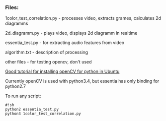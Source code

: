 ### Files:

1color_test_correlation.py - processes video, extracts grames, calculates 2d diagramms

2d_diagramm.py - plays video, displays 2d diagramm in realtime

essentia_test.py - for extracting audio features from video

algorithm.txt - description of processing

other files - for testing opencv, don't used

[Good tutorial for installing openCV for python in Ubuntu](http://www.pyimagesearch.com/2015/06/22/install-opencv-3-0-and-python-2-7-on-ubuntu/)

Currently openCV is used with python3.4, but essentia has only binding for python2.7

To run any script:
```
#!sh
python2 essentia_test.py
python3 1color_test_correlation.py
```
